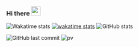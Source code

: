 ### Hi there <img src="https://media.giphy.com/media/hvRJCLFzcasrR4ia7z/giphy.gif" width="25px">

![Wakatime stats](https://github-readme-stats-taupe-two.vercel.app/api/wakatime?username=vstacked&hide_title=true&hide_border=true&langs_count=5&bg_color=00000000&text_color=777)
[![wakatime stats](https://github-readme-stats.vercel.app/api/wakatime?username=vstacked)](https://github.com/vstacked/vstacked)
![GitHub stats](https://github-readme-stats.vercel.app/api?username=vstacked&show_icons=true&theme=tokyonight&count_private=true)
  
![GitHub last commit](https://img.shields.io/github/last-commit/vstacked/vstacked)
![pv](https://pageview.vercel.app/?github_user=vstacked)

<!--
**vstacked/vstacked** is a ✨ _special_ ✨ repository because its `README.md` (this file) appears on your GitHub profile.

Here are some ideas to get you started:

- 🔭 I’m currently working on ...
- 🌱 I’m currently learning ...
- 👯 I’m looking to collaborate on ...
- 🤔 I’m looking for help with ...
- 💬 Ask me about ...
- 📫 How to reach me: ...
- 😄 Pronouns: ...
- ⚡ Fun fact: ...
-->

